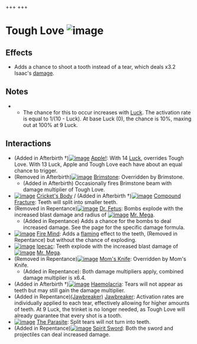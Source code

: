 +++
+++

 # Tough Love ![image](/image/Tough_Love.png) 

Effects
---------


* Adds a chance to shoot a tooth instead of a tear, which deals x3.2 Isaac's [damage](/wiki/Damage "Damage").


Notes
-------


* + The chance for this to occur increases with [Luck](/wiki/Luck "Luck"). The activation rate is equal to 1/(10 - Luck). At base Luck (0), the chance is 10%, maxing out at 100% at 9 Luck.


Interactions
--------------


* (Added in Afterbirth †)[![image](/image/Apple!.png)](/wiki/Apple! "Apple!") [Apple!](/wiki/Apple! "Apple!"): With 14 [Luck](/wiki/Luck "Luck"), overrides Tough Love. With 13 Luck, Apple and Tough Love each have about an equal chance to trigger.
* (Removed in Afterbirth)[![image](/image/Brimstone.png)](/wiki/Brimstone "Brimstone") [Brimstone](/wiki/Brimstone "Brimstone"): Overridden by Brimstone.
	+ (Added in Afterbirth) Occasionally fires Brimstone beam with damage multiplier of Tough Love.
* [![image](/image/Cricket%27s_Body.png)](/wiki/Cricket%27s_Body "Cricket's Body") [Cricket's Body](/wiki/Cricket%27s_Body "Cricket's Body") / (Added in Afterbirth †)[![image](/image/Compound_Fracture.png)](/wiki/Compound_Fracture "Compound Fracture") [Compound Fracture](/wiki/Compound_Fracture "Compound Fracture"): Teeth will split into smaller teeth.
* (Removed in Repentance)[![image](/image/Dr._Fetus.png)](/wiki/Dr._Fetus "Dr. Fetus") [Dr. Fetus](/wiki/Dr._Fetus "Dr. Fetus"): Bombs explode with the increased blast damage and radius of [![image](/image/Mr._Mega.png)](/wiki/Mr._Mega "Mr. Mega") [Mr. Mega](/wiki/Mr._Mega "Mr. Mega").
	+ (Added in Repentance) Adds a chance for the bombs to deal increased damage. See the page for the specific damage formula.
* [![image](/image/Fire_Mind.png)](/wiki/Fire_Mind "Fire Mind") [Fire Mind](/wiki/Fire_Mind "Fire Mind"): Adds a [flaming](/wiki/Tears_(weapon)#Flaming_Tears "Tears (weapon)") effect to the teeth, (Removed in Repentance) but without the chance of exploding.
* [![image](/image/Ipecac.png)](/wiki/Ipecac "Ipecac") [Ipecac](/wiki/Ipecac "Ipecac"): Teeth explode with the increased blast damage of [![image](/image/Mr._Mega.png)](/wiki/Mr._Mega "Mr. Mega") [Mr. Mega](/wiki/Mr._Mega "Mr. Mega").
* (Removed in Repentance)[![image](/image/Mom%27s_Knife.png)](/wiki/Mom%27s_Knife "Mom's Knife") [Mom's Knife](/wiki/Mom%27s_Knife "Mom's Knife"): Overridden by Mom's Knife.
	+ (Added in Repentance): Both damage multipliers apply, combined damage multiplier is x6.4.
* (Added in Afterbirth †)[![image](/image/Haemolacria.png)](/wiki/Haemolacria "Haemolacria") [Haemolacria](/wiki/Haemolacria "Haemolacria"): Tears will not appear as teeth but may still gain the damage multiplier.
* (Added in Repentance)[(Jawbreaker)](/wiki/Jawbreaker "Jawbreaker") [Jawbreaker](/wiki/Jawbreaker "Jawbreaker"): Activation rates are individually applied to each tear, effectively allowing for higher amounts of teeth. At 9 Luck, the trinket is no longer needed, as Tough Love will already guarantee that every shot is a tooth.
* [![image](/image/The_Parasite.png)](/wiki/The_Parasite "The Parasite") [The Parasite](/wiki/The_Parasite "The Parasite"): Split tears will not turn into teeth.
* (Added in Repentance)[![image](/image/Spirit_Sword.png)](/wiki/Spirit_Sword "Spirit Sword") [Spirit Sword](/wiki/Spirit_Sword "Spirit Sword"): Both the sword and projectiles can deal increased damage.


